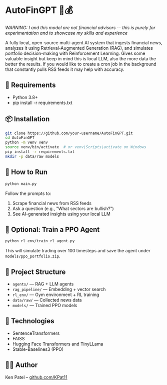 # AutoFinGPT 🧠💰
*WARNING: I and this model are not financial advisors -- this is purely for experimentation and to showcase my skills and experience*

A fully local, open-source multi-agent AI system that ingests financial news, analyzes it using Retrieval-Augmented Generation (RAG), and simulates portfolio decision-making with Reinforcement Learning.
Gives some valuable insight but keep in mind this is local LLM, also the more data the better the results. If you would like to create a cron job in the background that constantly pulls RSS feeds it may help with accuracy.


## 🔧 Requirements
- Python 3.8+
- pip install -r requirements.txt

## 📦 Installation
```bash
git clone https://github.com/your-username/AutoFinGPT.git
cd AutoFinGPT
python -m venv venv
source venv/bin/activate  # or venv\Scripts\activate on Windows
pip install -r requirements.txt
mkdir -p data/raw models
```

## 🚀 How to Run
```bash
python main.py
```
Follow the prompts to:
1. Scrape financial news from RSS feeds
2. Ask a question (e.g., "What sectors are bullish?")
3. See AI-generated insights using your local LLM

## 🧪 Optional: Train a PPO Agent
```bash
python rl_env/train_rl_agent.py
```
This will simulate trading over 100 timesteps and save the agent under `models/ppo_portfolio.zip`.

## 📁 Project Structure
- `agents/` — RAG + LLM agents
- `rag_pipeline/` — Embedding + vector search
- `rl_env/` — Gym environment + RL training
- `data/raw/` — Collected news data
- `models/` — Trained PPO models

## 🧠 Technologies
- SentenceTransformers
- FAISS
- Hugging Face Transformers and TinyLLama
- Stable-Baselines3 (PPO)

## 👨‍💻 Author
Ken Patel – [github.com/KPat11](https://github.com/KPat11)

